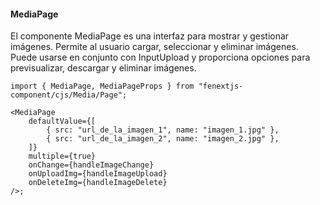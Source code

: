 #### MediaPage

El componente MediaPage es una interfaz para mostrar y gestionar imágenes. Permite al usuario cargar, seleccionar y eliminar imágenes. Puede usarse en conjunto con InputUpload y proporciona opciones para previsualizar, descargar y eliminar imágenes.

```tsx
import { MediaPage, MediaPageProps } from "fenextjs-component/cjs/Media/Page";

<MediaPage
    defaultValue={[
        { src: "url_de_la_imagen_1", name: "imagen_1.jpg" },
        { src: "url_de_la_imagen_2", name: "imagen_2.jpg" },
    ]}
    multiple={true}
    onChange={handleImageChange}
    onUploadImg={handleImageUpload}
    onDeleteImg={handleImageDelete}
/>;
```

